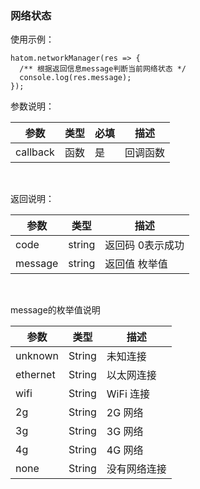 ### 网络状态
  使用示例：
  ```
  hatom.networkManager(res => {
    /** 根据返回信息message判断当前网络状态 */
    console.log(res.message);
  });
  ```
  参数说明：

  | 参数 | 类型 | 必填 | 描述 |
  | -------- | ---- | ----- | -------- |
  | callback | 函数 | 是 | 回调函数 |

  &nbsp;

  返回说明：

  | 参数 | 类型   | 描述                               |
  | ----- | ------ | ---------------------------------- |
  | code  | string | 返回码  0表示成功 |
  | message  | string | 返回值 枚举值 |

  &nbsp;

  message的枚举值说明

  | 参数   | 类型   | 描述         |
  | -------- | ------ | ------------ |
  | unknown  | String | 未知连接     |
  | ethernet | String | 以太网连接   |
  | wifi     | String | WiFi 连接    |
  | 2g       | String | 2G 网络      |
  | 3g       | String | 3G 网络      |
  | 4g       | String | 4G 网络      |
  | none     | String | 没有网络连接 |

  &nbsp;